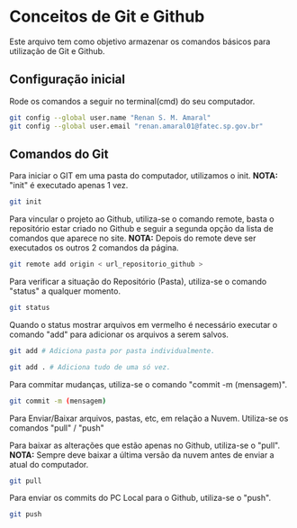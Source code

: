 # Conceitos de Git e Github
Este arquivo tem como objetivo armazenar os comandos básicos para utilização de Git e Github.

## Configuração inicial
Rode os comandos a seguir no terminal(cmd) do seu computador.
```bash
git config --global user.name "Renan S. M. Amaral"
git config --global user.email "renan.amaral01@fatec.sp.gov.br"
```

## Comandos do Git
Para iniciar o GIT em uma pasta do computador, utilizamos o init.
**NOTA:** "init" é executado apenas 1 vez.
```bash
git init
```

Para vincular o projeto ao Github, utiliza-se o comando remote, basta o repositório estar criado no Github
e seguir a segunda opção da lista de comandos que aparece no site.
**NOTA:** Depois do remote deve ser executados os outros 2 comandos da página.
```bash
git remote add origin < url_repositorio_github >
```

Para verificar a situação do Repositório (Pasta), utiliza-se o comando "status" a qualquer momento.
```bash
git status
```
Quando o status mostrar arquivos em vermelho é necessário executar o comando "add" para adicionar os arquivos a serem salvos.
```bash
git add # Adiciona pasta por pasta individualmente.

git add . # Adiciona tudo de uma só vez.
```

Para commitar mudanças, utiliza-se o comando "commit -m (mensagem)".
```bash
git commit -m (mensagem)
```

Para Enviar/Baixar arquivos, pastas, etc, em relação a Nuvem. Utiliza-se os comandos "pull" / "push"

Para baixar as alterações que estão apenas no Github, utiliza-se o "pull". <br>
**NOTA:** Sempre deve baixar a última versão da nuvem antes de enviar a atual do computador.
```bash
git pull
```

Para enviar os commits do PC Local para o Github, utiliza-se o "push".
```bash
git push
```
